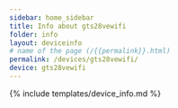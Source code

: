 ```yaml
---
sidebar: home_sidebar
title: Info about gts28vewifi
folder: info
layout: deviceinfo
# name of the page (/{{permalink}}.html)
permalink: /devices/gts28vewifi/
device: gts28vewifi
---
```

{% include templates/device_info.md %}
